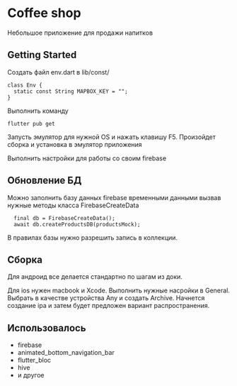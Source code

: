 # Coffee shop

Небольшое приложение для продажи напитков

## Getting Started


Создать файл env.dart в lib/const/
```
class Env {
  static const String MAPBOX_KEY = "";
}

```
Выполнить команду

```
flutter pub get
```

Запусть эмулятор для нужной OS и нажать клавишу F5.
Произойдет сборка и установка в эмулятор приложения

Выполнить настройки для работы со своим firebase

## Обновление БД

Можно заполнить базу данных firebase временными данными вызвав нужные методы класса FirebaseCreateData
```
  final db = FirebaseCreateData();
  await db.createProductsDB(productsMock);
```
В правилах базы нужно разрешить запись в коллекции.

## Сборка

Для андроид все делается стандартно по шагам из доки.

Для ios нужен macbook и Xcode.
Выполнить нужные насройки в General. Выбрать в качестве устройства Any и создать Archive. Начнется создание ipa и затем будет предложен вариант распространения.

## Использовалось
  - firebase
  - animated_bottom_navigation_bar
  - flutter_bloc
  - hive
  - и другое
